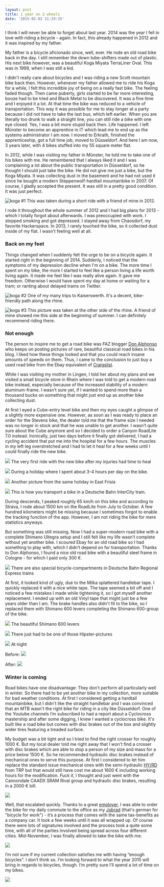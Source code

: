 ```yaml
---
layout: post
title: 1 year on 2 wheels
date: '2015-02-02 21:29:35'
---
```


I think I will never be able to forget about last year. 2014 was the year I fell in love with riding a bicycle - again. In fact, this already happened in 2012 and it was inspired by my father.

My father is a bicycle aficionado since, well, ever. He rode an old road bike back in the day. I still remember the down tube-shifters made out of plastic. His next bike however, was a beautiful Koga Miyata TerraLiner Oval. This was in 1999, when I was still a kid.

I didn't really care about bicycles and I was riding a new Scott mountain bike back then. However, whenever my father allowed me to ride his Koga for a while, I felt this incredible joy of being on a really fast bike.
The feeling faded though. Then came puberty, girls started to be  far more interesting, booze had to be tried and Black Metal to be discovered. It was a fine time and I enjoyed it a lot. At that time the bike was reduced to a vehicle of transportation. This way it was possible for me to stay longer at a party because I did not have to take the last bus, which left earlier. When you are literally too drunk to walk a straight line, you can still ride a bike with one eye closed. Yes, I was a bit more stupid back then. Life happened. I left Münster to become an apprentice in IT which lead me to end up as the systems administrator I am now. I moved to Erkrath, finished the apprenticeship, got a full time job, moved to Düsseldorf. And here I am now, 3 years later, with 4 bikes stuffed into my 55 square meter flat.

In 2012, while I was visiting my father in Münster, he told me to take one of his bikes with me. He remembered that I always liked it and I was complaining a lot about the public transportation in Düsseldorf, so he thought I should just take the bike. He did not give me just a bike, but the Koga Miyata. It was collecting dust in the basement and he had not used it since he bought a modern Steppenwolf-hardtail mountainbike in 2007. Of course, I gladly accepted the present. It was still in a pretty good condition. It was just perfect. 

![koga #1](/content/images/2014/Sep/IMG_20120528_184249.jpg)
This was taken during a short ride with a friend of mine in 2012.

I rode it throughout the whole summer of 2012 and I had big plans for 2013 - which I totally forgot about afterwards. I was preoccupied with work. I stopped smoking and got depressed. I stayed away from Chaosdorf, my favorite Hackerspace. In 2013, I rarely  touched the bike, so it collected dust inside of my flat. I wasn't feeling well at all.

### Back on my feet

Things changed when I suddenly felt the urge to be on a bicycle again. It started right in the beginning of 2014. Suddenly, I noticed that the symptoms of my depression decline when I'm on a bike. The more time I spent on my bike, the more I started to feel like a person living a life worth living again. It made me feel like I was really alive again. It gave me freedom. Otherwise I would have spent my day at home or waiting for a tram; or ranting about delayed trams on Twitter.

![koga #2](/content/images/2014/Sep/IMG_20140523_200145-2.jpg)
One of my many trips to Kaiserswerth. It's a decent, bike-friendly path along the rhine.

![koga #3](/content/images/2014/Sep/IMG_20140531_165325.jpg)
This picture was taken at the other side of the rhine. A friend of mine showed me this side at the beginning of summer. I can definitely recommend riding there. 

### Not enough

The person to inspire me to get a road bike was FAZ blogger [Don Alphonso](http://rebellmarkt.blogger.de/) who keeps on posting pictures of rare, beautiful classical road bikes in his blog. I liked how these things looked and that you could reach insane amounts of speeds on them. Thus, I came to the conclusion to just buy a used road bike from the Ebay equivalent of [Craigslist](http://kleinanzeigen.ebay.de).

While I was visiting my mother in Lingen, I told her about my plans and we visited a small bicycle store in Rhein where I was told to get a modern road bike instead, especially because of the increased stability of a modern aluminum-frame. I wasn’t sure yet, if I wanted to spend more than a thousand bucks on something that might just end up as another bike collecting dust.

At first I eyed a Cube-entry level bike and then my eyes caught a glimpse of a slightly more expensive one. However, as soon as I was ready to place an order for the Stevens bike, the dealer told me that the frame size I needed was no longer in stock and that he was unable to get another. I wasn’t quite sure about the Cube anymore and so I decided to order a Canyon RoadLite 7.0 instead. Ironically, just two days before it finally got delivered, I had a cycling accident that put me into the hospital for a few hours. The muscles in my left leg overstretched and I had to let it heal for a few weeks until I could finally ride the new bike.

![](/content/images/2015/02/2014-06-22.jpg)
The very first ride with the new bike after my injuries had time to heal

![](/content/images/2015/02/IMG_20140807_175731.jpg)
During a holiday where I spent about 3-4 hours per day on the bike.

![](/content/images/2015/02/IMG_20140803_202814.jpg)
Another picture from the same holiday in East Frisia 

![](/content/images/2015/02/IMG_20140731_150917.jpg)
This is how you transport a bike in a Deutsche Bahn InterCity train.

During descends, I peaked roughly 65 km/h on this bike and according to Strava, I rode about 1500 km on the RoadLite from July to October. A few hundred kilometers might be missing because I sometimes forgot to enable the tracking function of the app. However, I am not riding the bike for mere statistics anyways. 

But something was still missing. Now I had a super-modern road bike with a complete Shimano Ultegra setup and I still felt like my life wasn’t complete without yet another bike. I scoured Ebay for an old road bike so I had something to play with, which I didn’t depend on for transportation. Thanks to Don Alphonso, I found a nice old road bike with a beautiful steel frame in Cologne - for which I paid only 300 €. 

![](/content/images/2015/02/14---1.jpg)
There are also special bicycle-compartments in Deutsche Bahn Regional Express trains

At first, it looked kind of ugly, due to the Milka splattered handlebar tape. I quickly replaced it with a nice white tape. The tape seemed a bit off and I noticed a few mistakes I made while tightening it, so I got myself another replacement.  I ended up with an old Vinyl tape that might just be a few years older than I am. The brake handles also didn't fit to the bike, so I replaced them with Shimano 600 levers completing the Shimano 600-group of the bike. 

![](/content/images/2015/02/IMG_20140910_161053.jpg)
The beautiful Shimano 600 levers

![](/content/images/2015/02/IMG_20140917_141807.jpg)
There just had to be one of those Hipster-pictures

![](/content/images/2015/02/IMG_20141124_020951.jpg)
At night

Before:
![](/content/images/2015/02/IMG_20140917_123643.jpg)

After:
![](/content/images/2015/02/IMG_20141003_191650.jpg)


### Winter is coming

Road bikes have one disadvantage: They don't perform all particularly well in winter. So there had to be yet another bike in my collection, more suitable for bad weather conditions. At first I considered getting a hardtail mountainbike, but I didn't like the straight handlebar and I was convinced that an MTB wasn't the right bike for riding in a city like Düsseldorf. One of the Youtube channels I’m subscribed to had a report about a Cyclocross mastership and after some digging, I knew I wanted a cyclocross bike. It's built like a road bike but comes with disc brakes out of the box and slightly wider tires featuring a treaded surface. 

My budget was a bit tight and so I tried to find the right crosser for roughly 1000 €. But my local dealer told me right away that I won't find a crosser with disc brakes which are able to stop a person of my size and mass for a price below 1500 €.  So he recommended hydraulic disc brakes instead of mechanical ones to serve this purpose. At first I considered to let him replace the standard issue mechanical ones with the semi-hydraulic [HY/RD](http://www.trpbrakes.com/category.php?productid=1198&catid=206) from TRP but that would still have cost me about 1600 € including working hours for the modification. *Fuck it*, I thought and just went with the Cannondale CAADX SRAM Rival group and hydraulic disc brakes, resulting in a 2000 € bill. 

![](/content/images/2015/02/IMG_20141112_110035.jpg)

Well, that escalated quickly. Thanks to a great [employer](https://uberspace.de/), I was able to order the bike for my daily commute to the office as my [Jobrad](https://www.jobrad.org/) (that's german for "bicycle for work") - it’s a process that comes with the same tax-benefits as a company car. It took a few weeks until it was all wrapped up. Of course there were lots of signatures involved and the process took a quite some time, with all of the parties involved being spread across four different cities. Mid-November, I was finally allowed to take the bike with me. 

![](/content/images/2015/02/IMG_20141207_144709.jpg)

I’m not sure if my current collection satisfies me with having “enough bicycles”. I don’t think so. I’m looking forward to what the year 2015 will bring in regards to bicycles, though. I’m pretty sure I’ll spend a lot of time on my bikes.

![](/content/images/2015/02/IMG_20141127_113634.jpg)
